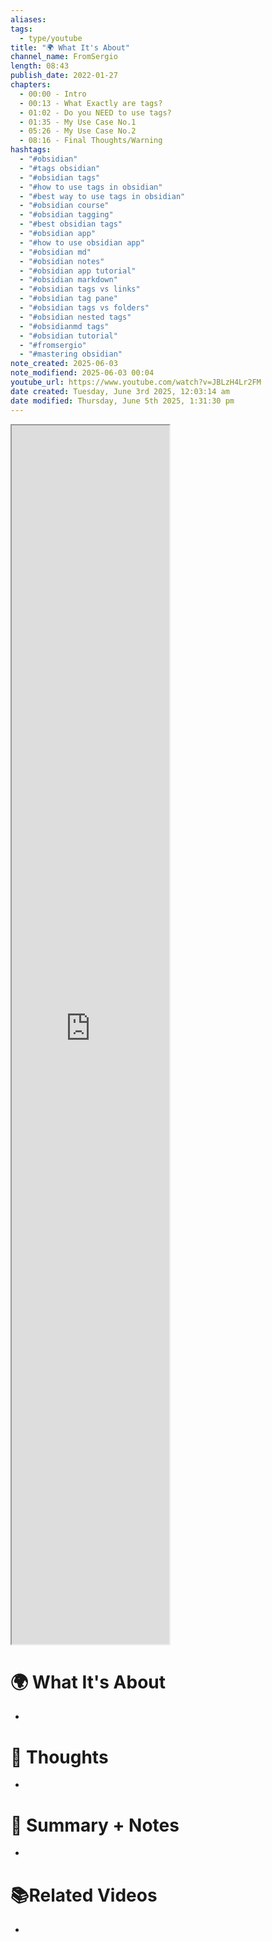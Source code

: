 ```yaml
---
aliases: 
tags:
  - type/youtube
title: "🌍 What It's About"
channel_name: FromSergio
length: 08:43
publish_date: 2022-01-27
chapters:
  - 00:00 - Intro
  - 00:13 - What Exactly are tags?
  - 01:02 - Do you NEED to use tags?
  - 01:35 - My Use Case No.1
  - 05:26 - My Use Case No.2
  - 08:16 - Final Thoughts/Warning
hashtags:
  - "#obsidian"
  - "#tags obsidian"
  - "#obsidian tags"
  - "#how to use tags in obsidian"
  - "#best way to use tags in obsidian"
  - "#obsidian course"
  - "#obsidian tagging"
  - "#best obsidian tags"
  - "#obsidian app"
  - "#how to use obsidian app"
  - "#obsidian md"
  - "#obsidian notes"
  - "#obsidian app tutorial"
  - "#obsidian markdown"
  - "#obsidian tags vs links"
  - "#obsidian tag pane"
  - "#obsidian tags vs folders"
  - "#obsidian nested tags"
  - "#obsidianmd tags"
  - "#obsidian tutorial"
  - "#fromsergio"
  - "#mastering obsidian"
note_created: 2025-06-03
note_modifiend: 2025-06-03 00:04
youtube_url: https://www.youtube.com/watch?v=JBLzH4Lr2FM
date created: Tuesday, June 3rd 2025, 12:03:14 am
date modified: Thursday, June 5th 2025, 1:31:30 pm
---
```



<iframe title="How I Use Tags in Obsidian // EP 7 Mastering Obsidian" src="https://www.youtube.com/embed/JBLzH4Lr2FM?feature=oembed" height="113" width="200" style="aspect-ratio: 1.76991 / 1; width: 50%; height: 50%;" allowfullscreen="" allow="fullscreen"></iframe>


# 🌍 What It's About
- 


# 🧠 Thoughts
- 

# 📒 Summary + Notes
-

# 📚Related Videos
-  
